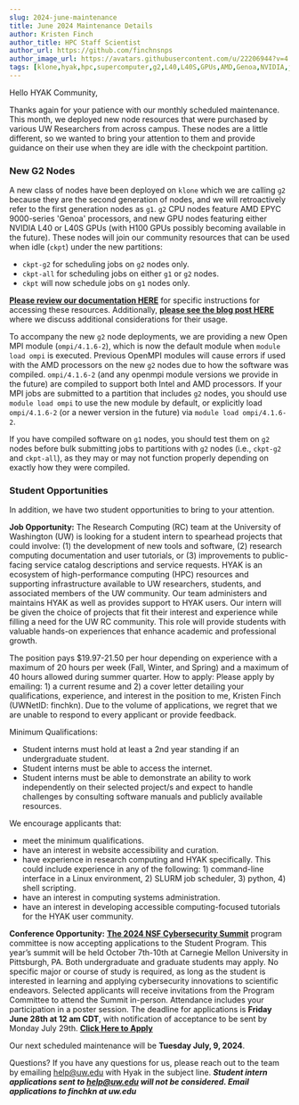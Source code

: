 ```yaml
---
slug: 2024-june-maintenance
title: June 2024 Maintenance Details
author: Kristen Finch
author_title: HPC Staff Scientist
author_url: https://github.com/finchnsnps
author_image_url: https://avatars.githubusercontent.com/u/22206944?v=4
tags: [klone,hyak,hpc,supercomputer,g2,L40,L40S,GPUs,AMD,Genoa,NVIDIA,job,internship]
---
```


Hello HYAK Community,

Thanks again for your patience with our monthly scheduled maintenance. This month, we deployed new node resources that were purchased by various UW Researchers from across campus. These nodes are a little different, so we wanted to bring your attention to them and provide guidance on their use when they are idle with the checkpoint partition. 

### New G2 Nodes 

A new class of nodes have been deployed on `klone` which we are calling `g2` because they are the second generation of nodes, and we will retroactively refer to the first generation nodes as `g1`. `g2` CPU nodes feature AMD EPYC 9000-series 'Genoa' processors, and new GPU nodes featuring either NVIDIA L40 or L40S GPUs (with H100 GPUs possibly becoming available in the future). These nodes will join our community resources that can be used when idle (`ckpt`) under the new partitions: 
* `ckpt-g2` for scheduling jobs on `g2` nodes only.
* `ckpt-all` for scheduling jobs on either `g1` or `g2` nodes.
* `ckpt` will now schedule jobs on `g1` nodes only. 

 [**Please review our documentation HERE**](https://hyak.uw.edu/docs/compute/checkpoint#new-g2-nodes) for specific instructions for accessing these resources. Additionally, [**please see the blog post HERE**](https://hyak.uw.edu/blog/g1-vs-g2) where we discuss additional considerations for their usage.

To accompany the new `g2` node deployments, we are providing a new Open MPI module (`ompi/4.1.6-2`), which is now the default module when `module load ompi` is executed.  Previous OpenMPI modules will cause errors if used with the AMD processors on the new `g2` nodes due to how the software was compiled. `ompi/4.1.6-2` (and any openmpi module versions we provide in the future) are compiled to support both Intel and AMD processors. If your MPI jobs are submitted to a partition that includes `g2` nodes, you should use `module load ompi` to use the new module by default, or explicitly load `ompi/4.1.6-2` (or a newer version in the future) via `module load ompi/4.1.6-2`.
 
If you have compiled software on `g1` nodes, you should test them on `g2` nodes before bulk submitting jobs to partitions with `g2` nodes (i.e., `ckpt-g2` and `ckpt-all`), as they may or may not function properly depending on exactly how they were compiled.

### Student Opportunities

In addition, we have two student opportunities to bring to your attention.

**Job Opportunity:** The Research Computing (RC) team at the University of Washington (UW) is looking for a student intern to spearhead projects that could involve: (1) the development of new tools and software, (2) research computing documentation and user tutorials, or (3) improvements to public-facing service catalog descriptions and service requests. HYAK is an ecosystem of high-performance computing (HPC) resources and supporting infrastructure available to UW researchers, students, and associated members of the UW community. Our team administers and maintains HYAK as well as provides support to HYAK users. Our intern will be given the choice of projects that fit their interest and experience while filling a need for the UW RC community. This role will provide students with valuable hands-on experiences that enhance academic and professional growth. 

The position pays $19.97-21.50 per hour depending on experience with a maximum of 20 hours per week (Fall, Winter, and Spring) and a maximum of 40 hours allowed during summer quarter.
How to apply: Please apply by emailing: 1) a current resume and 2) a cover letter detailing your qualifications, experience, and interest in the position to me, Kristen Finch (UWNetID: finchkn). Due to the volume of applications, we regret that we are unable to respond to every applicant or provide feedback.

Minimum Qualifications:
* Student interns must hold at least a 2nd year standing if an undergraduate student. 
* Student interns must be able to access the internet.
* Student interns must be able to demonstrate an ability to work independently on their selected project/s and expect to handle challenges by consulting software manuals and publicly available resources. 

We encourage applicants that:
* meet the minimum qualifications.
* have an interest in website accessibility and curation.
* have experience in research computing and HYAK specifically. This could include experience in any of the following: 1) command-line interface in a Linux environment, 2) SLURM job scheduler, 3) python, 4) shell scripting. 
* have an interest in computing systems administration. 
* have an interest in developing accessible computing-focused tutorials for the HYAK user community.

**Conference Opportunity:** [**The 2024 NSF Cybersecurity Summit**](https://www.trustedci.org/2024-nsf-cybersecurity-summit) program committee is now accepting applications to the Student Program. This year’s summit will be held October 7th-10th at Carnegie Mellon University in Pittsburgh, PA. Both undergraduate and graduate students may apply. No specific major or course of study is required, as long as the student is interested in learning and applying cybersecurity innovations to scientific endeavors. Selected applicants will receive invitations from the Program Committee to attend the Summit in-person. Attendance includes your participation in a poster session. The deadline for applications is **Friday June 28th at 12 am CDT**, with notification of acceptance to be sent by Monday July 29th. [**Click Here to Apply**](https://docs.google.com/forms/d/e/1FAIpQLScL5fljASO6R6XWlesQrB5Js3TTx0UlAbuDmbDFDGpVnFzyvQ/viewform)

Our next scheduled maintenance will be **Tuesday July, 9, 2024**. 

Questions? If you have any questions for us, please reach out to the team by emailing help@uw.edu with Hyak in the subject line. ***Student intern applications sent to help@uw.edu will not be considered. Email applications to finchkn at uw.edu***
